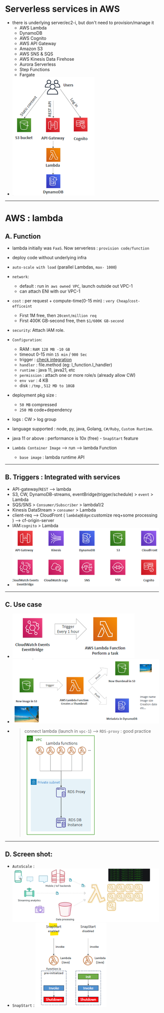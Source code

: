 # Serverless services in AWS
- there is underlying server/ec2-i, but don't need to provision/manage it
  - AWS Lambda
  - DynamoDB
  - AWS Cognito
  - AWS API Gateway
  - Amazon S3
  - AWS SNS & SQS
  - AWS Kinesis Data Firehose
  - Aurora Serverless
  - Step Functions
  - Fargate
- ![img.png](../99_img/compute/lambda/img.png)
--- 
# AWS : lambda 
## A. Function
- lambda initially was `FaaS`. Now serverless : `provision code/function` 
- deploy code without underlying infra
- `auto-scale with load` (parallel Lambdas, `max- 1000`)

- `network`:  
  - default : run in` aws owned VPC`, launch outside out VPC-1
  - can attach ENI with our VPC-1
  
- `cost` : per request +  compute-time(0-15 min) : `very Cheap`/`cost-efficeint`
  - First 1M free, then `20cent/million req`
  - First 400K GB-second free, then `$1/600K GB-second`
- `security`: Attach IAM role.

- `Configuration`:
  - RAM : `RAM 128 MB -10 GB`
  - timeout 0-15 min `15 min` / `900 Sec`
  - trigger :  [check integration](#b-integrated-with-services--triggers)
  - `handler` : file.method (eg: l_function.l_handler)
  - `runtime` : java 11, java21, etc
  - `permission` : attach one or more role/s (already allow CW)
  - `env var` : 4 KB
  - disk : `/tmp` , `512 MD to 10GB`

- deployment pkg size :
  - `50 MB`  compressed
  - `250 MB` code+dependency
  
-  logs : CW > log group
-  language supported : node, py, java, Golang, `C#/Ruby`, `Custom Runtime`.
  - java 11 or above : performance is 10x (free) - `SnapStart` feature
- `Lambda Container Image` --> run --> lambda Function
  - `base image` : lambda runtime API
  
---
## B. Triggers : Integrated with services 
- API-gateway/`REST` --> lambda
- S3, CW, DynamoDB-streams, eventBridge(trigger/schedule) > `event` > Lambda
- SQS/SNS > `Consumer/Subscriber` > lambda1/2
- Kinesis DataStream > `consumer` > Lambda
- client-req --> CloudFront ( `lambda@Edge`:customize req+some processing ) --> cf-origin-server
- IAM:`cognito` > Lambda
- ![img_1.png](../99_img/compute/lambda/img_1.png)

---
## C. Use case
- ![img_3.png](../99_img/compute/lambda/img_3.png)
- ![img_2.png](../99_img/compute/lambda/img_2.png)
- > connect lambda (launch in `vpc-1`) --> `RDS-proxy` : good practice  
![img_6.png](../99_img/compute/lambda/img_6.png)

---
## D. Screen shot:
- `AutoScale` : ![img_4.png](../99_img/compute/lambda/img_4.png)
- `SnapStart` : ![img_5.png](../99_img/compute/lambda/img_5.png)
